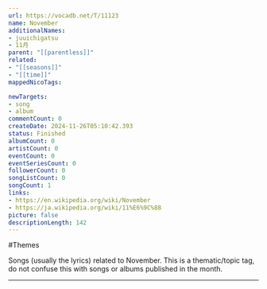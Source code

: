 ```yaml
---
url: https://vocadb.net/T/11123
name: November
additionalNames: 
- juuichigatsu
- 11月
parent: "[[parentless]]"
related:
- "[[seasons]]"
- "[[time]]"
mappedNicoTags:

newTargets:
- song
- album
commentCount: 0
createDate: 2024-11-26T05:10:42.393
status: Finished
albumCount: 0
artistCount: 0
eventCount: 0
eventSeriesCount: 0
followerCount: 0
songListCount: 0
songCount: 1
links: 
- https://en.wikipedia.org/wiki/November
- https://ja.wikipedia.org/wiki/11%E6%9C%88
picture: false
descriptionLength: 142
---
```


#Themes

Songs (usually the lyrics) related to November.
This is a thematic/topic tag, do not confuse this with songs or albums published in the month.

---

